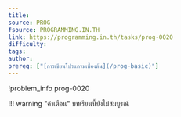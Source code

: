 ```yaml
---
title: 
source: PROG
fsource: PROGRAMMING.IN.TH
link: https://programming.in.th/tasks/prog-0020
difficulty: 
tags: 
author: 
prereq: ["[การเขียนโปรแกรมเบื้องต้น](/prog-basic)"]
---
```


!problem_info prog-0020

!!! warning "คำเตือน"
    บทเรียนนี้ยังไม่สมบูรณ์